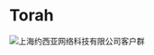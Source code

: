 # Torah

![上海约西亚网络科技有限公司客户群](https://user-images.githubusercontent.com/42790249/139574664-e35cc563-65f5-40b0-8ec6-a0332ca69c34.jpg)



